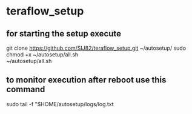 # teraflow_setup
## for starting the setup execute
git clone https://github.com/SIJ82/teraflow_setup.git ~/autosetup/
sudo chmod +x ~/autosetup/all.sh  <br />
~/autosetup/all.sh  <br />




## to monitor execution after reboot use this command
sudo tail -f "$HOME/autosetup/logs/log.txt

